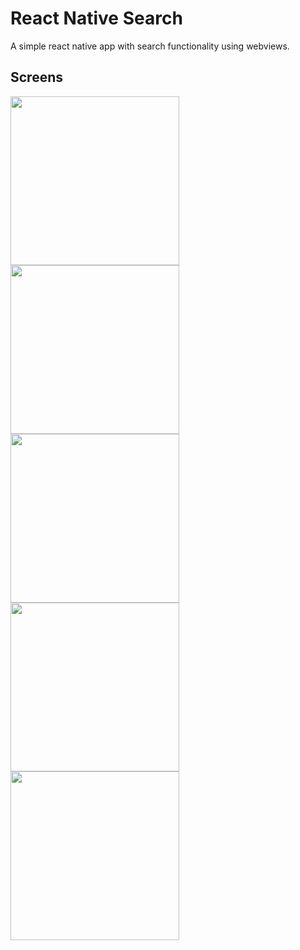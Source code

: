 # React Native Search
A simple react native app with search functionality using webviews.

## Screens
<p float="center">
<img src="https://user-images.githubusercontent.com/15052850/66989966-c335ce00-f0de-11e9-9964-ee41369adb93.png" width="270">
<img src="https://user-images.githubusercontent.com/15052850/66989968-c3ce6480-f0de-11e9-9299-df6dddeae707.png" width="270">
<img src="https://user-images.githubusercontent.com/15052850/66989969-c3ce6480-f0de-11e9-9721-a064eae9d0dd.png" width="270">
<img src="https://user-images.githubusercontent.com/15052850/66989971-c3ce6480-f0de-11e9-9f16-ceebc18584c8.png" width="270">  
<img src="https://user-images.githubusercontent.com/15052850/66989972-c466fb00-f0de-11e9-8a5e-2db819847d0c.png" width="270">
</p>
 
